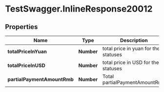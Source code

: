 # TestSwagger.InlineResponse20012

## Properties

Name | Type | Description | Notes
------------ | ------------- | ------------- | -------------
**totalPriceInYuan** | **Number** | total price in yuan for these statuses | [optional] 
**totalPriceInUSD** | **Number** | total price in USD for these statuses | [optional] 
**partialPaymentAmountRmb** | **Number** | Total partialPaymentAmountRmb | [optional] 


